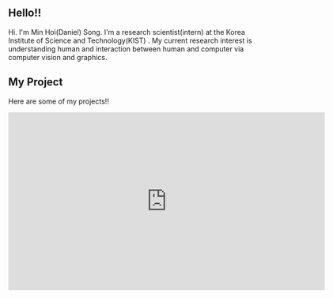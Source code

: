 ## Hello!!
Hi. I'm Min Hoi(Daniel) Song. I'm a research scientist(intern) at the Korea Institute of Science and Technology(KIST)
.
My current research interest is understanding human and interaction between human and computer via computer vision and graphics.

## My Project
Here are some of my projects!!
<iframe width="640" height="360" src="https://www.youtube.com/embed/rQEf0_mJ5ww" frameborder="0" gesture="media" allowfullscreen=""></iframe>
